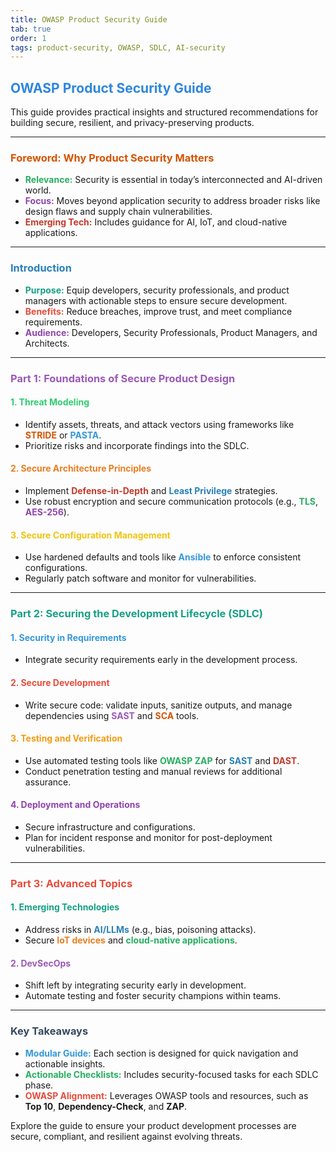 ```yaml
---
title: OWASP Product Security Guide
tab: true
order: 1
tags: product-security, OWASP, SDLC, AI-security
---
```


## <span style="color: #2e86de;">**OWASP Product Security Guide**</span>

This guide provides practical insights and structured recommendations for building secure, resilient, and privacy-preserving products.

---

### <span style="color: #d35400;">**Foreword: Why Product Security Matters**</span>
- **<span style="color: #27ae60;">Relevance:</span>** Security is essential in today’s interconnected and AI-driven world.
- **<span style="color: #8e44ad;">Focus:</span>** Moves beyond application security to address broader risks like design flaws and supply chain vulnerabilities.
- **<span style="color: #c0392b;">Emerging Tech:</span>** Includes guidance for AI, IoT, and cloud-native applications.

---

### <span style="color: #2980b9;">**Introduction**</span>
- **<span style="color: #16a085;">Purpose:</span>** Equip developers, security professionals, and product managers with actionable steps to ensure secure development.
- **<span style="color: #e74c3c;">Benefits:</span>** Reduce breaches, improve trust, and meet compliance requirements.
- **<span style="color: #8e44ad;">Audience:</span>** Developers, Security Professionals, Product Managers, and Architects.

---

### <span style="color: #9b59b6;">**Part 1: Foundations of Secure Product Design**</span>

#### <span style="color: #2ecc71;">**1. Threat Modeling**</span>
- Identify assets, threats, and attack vectors using frameworks like **<span style="color: #d35400;">STRIDE</span>** or **<span style="color: #3498db;">PASTA</span>**.
- Prioritize risks and incorporate findings into the SDLC.

#### <span style="color: #e67e22;">**2. Secure Architecture Principles**</span>
- Implement **<span style="color: #c0392b;">Defense-in-Depth</span>** and **<span style="color: #2980b9;">Least Privilege</span>** strategies.
- Use robust encryption and secure communication protocols (e.g., **<span style="color: #27ae60;">TLS</span>**, **<span style="color: #8e44ad;">AES-256</span>**).

#### <span style="color: #f1c40f;">**3. Secure Configuration Management**</span>
- Use hardened defaults and tools like **<span style="color: #3498db;">Ansible</span>** to enforce consistent configurations.
- Regularly patch software and monitor for vulnerabilities.

---

### <span style="color: #16a085;">**Part 2: Securing the Development Lifecycle (SDLC)**</span>

#### <span style="color: #3498db;">**1. Security in Requirements**</span>
- Integrate security requirements early in the development process.

#### <span style="color: #e74c3c;">**2. Secure Development**</span>
- Write secure code: validate inputs, sanitize outputs, and manage dependencies using **<span style="color: #9b59b6;">SAST</span>** and **<span style="color: #d35400;">SCA</span>** tools.

#### <span style="color: #f39c12;">**3. Testing and Verification**</span>
- Use automated testing tools like **<span style="color: #27ae60;">OWASP ZAP</span>** for **<span style="color: #2980b9;">SAST</span>** and **<span style="color: #c0392b;">DAST</span>**.
- Conduct penetration testing and manual reviews for additional assurance.

#### <span style="color: #8e44ad;">**4. Deployment and Operations**</span>
- Secure infrastructure and configurations.
- Plan for incident response and monitor for post-deployment vulnerabilities.

---

### <span style="color: #e74c3c;">**Part 3: Advanced Topics**</span>

#### <span style="color: #16a085;">**1. Emerging Technologies**</span>
- Address risks in **<span style="color: #2980b9;">AI/LLMs</span>** (e.g., bias, poisoning attacks).
- Secure **<span style="color: #e67e22;">IoT devices</span>** and **<span style="color: #27ae60;">cloud-native applications</span>**.

#### <span style="color: #9b59b6;">**2. DevSecOps**</span>
- Shift left by integrating security early in development.
- Automate testing and foster security champions within teams.

---

### <span style="color: #34495e;">**Key Takeaways**</span>
- **<span style="color: #3498db;">Modular Guide:</span>** Each section is designed for quick navigation and actionable insights.
- **<span style="color: #27ae60;">Actionable Checklists:</span>** Includes security-focused tasks for each SDLC phase.
- **<span style="color: #e74c3c;">OWASP Alignment:</span>** Leverages OWASP tools and resources, such as **Top 10**, **Dependency-Check**, and **ZAP**.

Explore the guide to ensure your product development processes are secure, compliant, and resilient against evolving threats.

